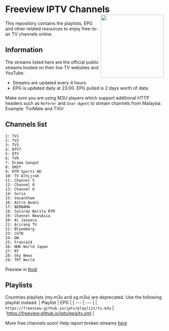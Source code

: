 # Freeview IPTV Channels <img align="right" src="http://freeview.github.io/iptv/freeview.png" width="200">
This repository contains the playlists, EPG and other related resources to enjoy free-to-air TV channels online.

## Information
The streams listed here are the official public streams hosted on their live TV websites and YouTube.
* Streams are updated every 4 hours
* EPG is updated daily at 23:00. EPG pulled is 2 days worth of data.

Make sure you are using M3U players which support additional HTTP headers such as `Referer` and `User-Agent` to stream channels from Malaysia. Example: TiviMate and TVIrl

## Channels list
```
1: TV1
2: TV2
3: TV3
4: NTV7
5: 8TV
6: TV9
7: Drama Sangat
8: OKEY
9: RTM Sports HD
10: TV Alhijrah 
11: Channel 5 
12: Channel 8 
13: Channel U 
14: Suria 
15: Vasantham 
16: Astro Awani 
17: BERNAMA 
18: Saluran Berita RTM
19: Channel NewsAsia 
20: Al Jazeera
21: Arirang TV
22: Bloomberg 
23: CGTN
24: DW
25: France24
26: NHK World Japan
27: RT
28: Sky News
29: TRT World
```

Preview in [Kodi](https://www.youtube.com/watch?v=u5BUG6iQHUc)

## Playlists

Countries playlists (my.m3u and sg.m3u) are deprecated. Use the following playlist instead.
| Playlist |  EPG |
| --- | --- |
| `https://freeview.github.io/iptv/playlist/tv.m3u` | `https://freeview.github.io/iptv/epg/tv.xml |

More free channels soon! Help report broken streams [here](https://github.com/freeview/iptv/issues/new)
